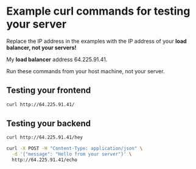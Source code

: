 # Example curl commands for testing your server

Replace the IP address in the examples with the IP address of your **load balancer, not your servers!**

My **load balancer** address 64.225.91.41.

Run these commands from your host machine, not your server.

## Testing your frontend

```bash
curl http://64.225.91.41/
```

## Testing your backend

```bash
curl http://64.225.91.41/hey
```

```bash
curl -X POST -H "Content-Type: application/json" \
  -d '{"message": "Hello from your server"}' \
  http://64.225.91.41/echo
```
